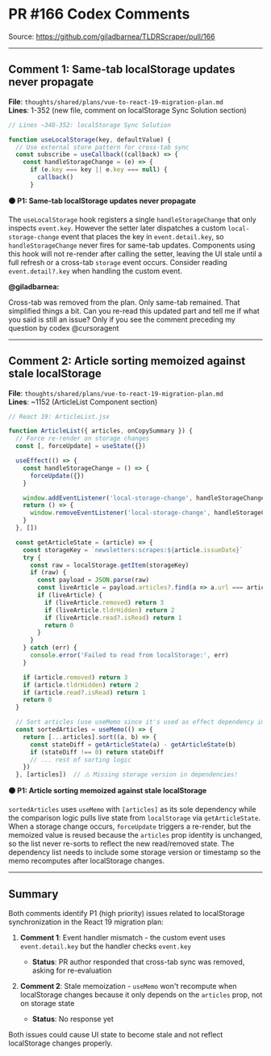 # PR #166 Codex Comments

Source: https://github.com/giladbarnea/TLDRScraper/pull/166

---

## Comment 1: Same-tab localStorage updates never propagate

**File**: `thoughts/shared/plans/vue-to-react-19-migration-plan.md`  
**Lines**: 1-352 (new file, comment on localStorage Sync Solution section)

```javascript
// Lines ~348-352: localStorage Sync Solution

function useLocalStorage(key, defaultValue) {
  // Use external store pattern for cross-tab sync
  const subscribe = useCallback((callback) => {
    const handleStorageChange = (e) => {
      if (e.key === key || e.key === null) {
        callback()
      }
```

<codex-comment priority="P1">

**🟠 P1: Same-tab localStorage updates never propagate**

The `useLocalStorage` hook registers a single `handleStorageChange` that only inspects `event.key`. However the setter later dispatches a custom `local-storage-change` event that places the key in `event.detail.key`, so `handleStorageChange` never fires for same-tab updates. Components using this hook will not re-render after calling the setter, leaving the UI stale until a full refresh or a cross-tab `storage` event occurs. Consider reading `event.detail?.key` when handling the custom event.

</codex-comment>

<pr-author-response>

**@giladbarnea:**

Cross-tab was removed from the plan. Only same-tab remained. That simplified things a bit. Can you re-read this updated part and tell me if what you said is still an issue? Only if you see the comment preceding my question by codex @cursoragent

</pr-author-response>

---

## Comment 2: Article sorting memoized against stale localStorage

**File**: `thoughts/shared/plans/vue-to-react-19-migration-plan.md`  
**Lines**: ~1152 (ArticleList Component section)

```javascript
// React 19: ArticleList.jsx

function ArticleList({ articles, onCopySummary }) {
  // Force re-render on storage changes
  const [, forceUpdate] = useState({})

  useEffect(() => {
    const handleStorageChange = () => {
      forceUpdate({})
    }

    window.addEventListener('local-storage-change', handleStorageChange)
    return () => {
      window.removeEventListener('local-storage-change', handleStorageChange)
    }
  }, [])

  const getArticleState = (article) => {
    const storageKey = `newsletters:scrapes:${article.issueDate}`
    try {
      const raw = localStorage.getItem(storageKey)
      if (raw) {
        const payload = JSON.parse(raw)
        const liveArticle = payload.articles?.find(a => a.url === article.url)
        if (liveArticle) {
          if (liveArticle.removed) return 3
          if (liveArticle.tldrHidden) return 2
          if (liveArticle.read?.isRead) return 1
          return 0
        }
      }
    } catch (err) {
      console.error('Failed to read from localStorage:', err)
    }

    if (article.removed) return 3
    if (article.tldrHidden) return 2
    if (article.read?.isRead) return 1
    return 0
  }

  // Sort articles (use useMemo since it's used as effect dependency implicitly)
  const sortedArticles = useMemo(() => {
    return [...articles].sort((a, b) => {
      const stateDiff = getArticleState(a) - getArticleState(b)
      if (stateDiff !== 0) return stateDiff
      // ... rest of sorting logic
    })
  }, [articles])  // ⚠️ Missing storage version in dependencies!
```

<codex-comment priority="P1">

**🟠 P1: Article sorting memoized against stale localStorage**

`sortedArticles` uses `useMemo` with `[articles]` as its sole dependency while the comparison logic pulls live state from `localStorage` via `getArticleState`. When a storage change occurs, `forceUpdate` triggers a re-render, but the memoized value is reused because the `articles` prop identity is unchanged, so the list never re-sorts to reflect the new read/removed state. The dependency list needs to include some storage version or timestamp so the memo recomputes after localStorage changes.

</codex-comment>

---

## Summary

Both comments identify P1 (high priority) issues related to localStorage synchronization in the React 19 migration plan:

1. **Comment 1**: Event handler mismatch - the custom event uses `event.detail.key` but the handler checks `event.key`
   - **Status**: PR author responded that cross-tab sync was removed, asking for re-evaluation
   
2. **Comment 2**: Stale memoization - `useMemo` won't recompute when localStorage changes because it only depends on the `articles` prop, not on storage state
   - **Status**: No response yet

Both issues could cause UI state to become stale and not reflect localStorage changes properly.
